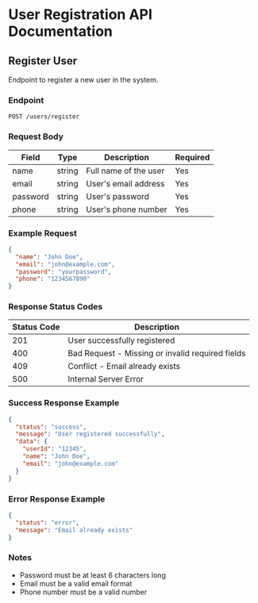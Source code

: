 # User Registration API Documentation

## Register User
Endpoint to register a new user in the system.

### Endpoint
```
POST /users/register
```

### Request Body
| Field      | Type     | Description                    | Required |
|------------|----------|--------------------------------|----------|
| name       | string   | Full name of the user          | Yes      |
| email      | string   | User's email address           | Yes      |
| password   | string   | User's password                | Yes      |
| phone      | string   | User's phone number            | Yes      |

### Example Request
```json
{
  "name": "John Doe",
  "email": "john@example.com",
  "password": "yourpassword",
  "phone": "1234567890"
}
```

### Response Status Codes
| Status Code | Description                                           |
|-------------|-------------------------------------------------------|
| 201         | User successfully registered                           |
| 400         | Bad Request - Missing or invalid required fields       |
| 409         | Conflict - Email already exists                        |
| 500         | Internal Server Error                                  |

### Success Response Example
```json
{
  "status": "success",
  "message": "User registered successfully",
  "data": {
    "userId": "12345",
    "name": "John Doe",
    "email": "john@example.com"
  }
}
```

### Error Response Example
```json
{
  "status": "error",
  "message": "Email already exists"
}
```

### Notes
- Password must be at least 6 characters long
- Email must be a valid email format
- Phone number must be a valid number
